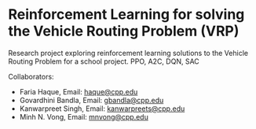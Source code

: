 # Reinforcement Learning for solving the Vehicle Routing Problem (VRP)
Research project exploring reinforcement learning solutions to the Vehicle Routing Problem for a school project. PPO, A2C, DQN, SAC

Collaborators:
- Faria Haque, Email: haque@cpp.edu
- Govardhini Bandla, Email: gbandla@cpp.edu
- Kanwarpreet Singh, Email: kanwarpreets@cpp.edu
- Minh N. Vong, Email: mnvong@cpp.edu
